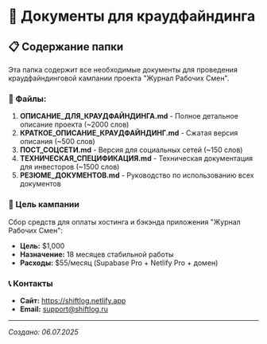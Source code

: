 # 📄 Документы для краудфайндинга

## 📋 Содержание папки

Эта папка содержит все необходимые документы для проведения краудфайндинговой кампании проекта "Журнал Рабочих Смен".

### 📄 Файлы:

1. **ОПИСАНИЕ_ДЛЯ_КРАУДФАЙНДИНГА.md** - Полное детальное описание проекта (~2000 слов)
2. **КРАТКОЕ_ОПИСАНИЕ_КРАУДФАЙНДИНГ.md** - Сжатая версия описания (~500 слов)
3. **ПОСТ_СОЦСЕТИ.md** - Версия для социальных сетей (~150 слов)
4. **ТЕХНИЧЕСКАЯ_СПЕЦИФИКАЦИЯ.md** - Техническая документация для инвесторов (~1500 слов)
5. **РЕЗЮМЕ_ДОКУМЕНТОВ.md** - Руководство по использованию всех документов

### 🎯 Цель кампании

Сбор средств для оплаты хостинга и бэкэнда приложения "Журнал Рабочих Смен":
- **Цель:** $1,000
- **Назначение:** 18 месяцев стабильной работы
- **Расходы:** $55/месяц (Supabase Pro + Netlify Pro + домен)

### 📞 Контакты

- **Сайт:** https://shiftlog.netlify.app
- **Email:** support@shiftlog.ru

---

*Создано: 06.07.2025* 